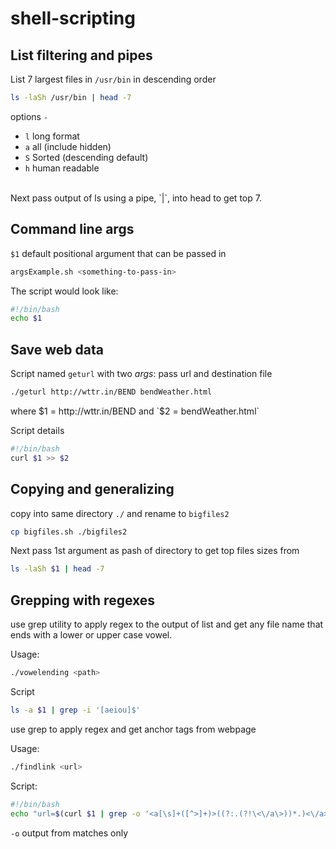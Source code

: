 # shell-scripting

## List filtering and pipes
List 7 largest files in `/usr/bin` in descending order

```bash
ls -laSh /usr/bin | head -7
```

options `-`
- `l` long format
- `a` all (include hidden)
- `S` Sorted (descending default)
- `h` human readable
<br>
Next pass output of ls using a pipe, `|`, into head to get top 7.

## Command line args
`$1` default positional argument that can be passed in

```bash
argsExample.sh <something-to-pass-in>
```

The script would look like:

```bash
#!/bin/bash
echo $1
```
## Save web data
Script named `geturl` with two *args*: pass url and destination file

```bash
./geturl http://wttr.in/BEND bendWeather.html
```
where $1 = http://wttr.in/BEND
and `$2 = bendWeather.html`

Script details
```bash
#!/bin/bash
curl $1 >> $2
```

## Copying and generalizing
copy into same directory `./` and rename to `bigfiles2`
```bash
cp bigfiles.sh ./bigfiles2  
```
Next pass 1st argument as pash of directory to get top files sizes from

```bash
ls -laSh $1 | head -7
```
## Grepping with regexes

use grep utility to apply regex to the output of list and get any file name that ends with a lower or upper case vowel.

Usage:
```bash
./vowelending <path>
```

Script
```bash
ls -a $1 | grep -i '[aeiou]$'
```
use grep to apply regex and get anchor tags from webpage

Usage:
```bash
./findlink <url>
```

Script:
```bash
#!/bin/bash
echo "url=$(curl $1 | grep -o '<a[\s]+([^>]+)>((?:.(?!\<\/a\>))*.)<\/a>')"
```

`-o` output from matches only
